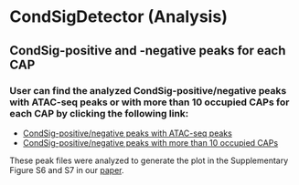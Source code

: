 # CondSigDetector (Analysis)


## CondSig-positive and -negative peaks for each CAP

### User can find the analyzed CondSig-positive/negative peaks with ATAC-seq peaks or with more than 10 occupied CAPs for each CAP by clicking the following link:
* [CondSig-positive/negative peaks with ATAC-seq peaks](https://compbio-zhanglab.org/CondSigDB/data/GitHub/component.peaks.classification.ca.tar.gz)
* [CondSig-positive/negative peaks with more than 10 occupied CAPs](https://compbio-zhanglab.org/CondSigDB/data/GitHub/component.peaks.classification.mo.tar.gz)

These peak files were analyzed to generate the plot in the Supplementary Figure S6 and S7 in our [paper](https://doi.org/10.1038/s41467-024-51426-2).